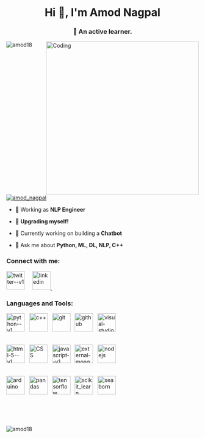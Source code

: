 <h1 align="center">Hi 👋, I'm Amod Nagpal</h1>
<h3 align="center">🌱 An active learner.</h3>
<img align="right" alt="Coding" width="400" src="https://camo.githubusercontent.com/c1dcb74cc1c1835b1d716f5051499a2814c683c806b15f04b0eba492863703e9/68747470733a2f2f63646e2e6472696262626c652e636f6d2f75736572732f3733303730332f73637265656e73686f74732f363538313234332f6176656e746f2e676966">

<p align="left"> <img src="https://komarev.com/ghpvc/?username=amod18&label=Profile%20views&color=0e75b6&style=flat" alt="amod18" /> </p>

<p align="left"> <a href="https://twitter.com/AmodNagpal" target="blank"><img src="https://img.shields.io/twitter/follow/AmodNagpal?logo=twitter&style=for-the-badge" alt="amod_nagpal" /></a> </p>

- 🐅 Working as **NLP Engineer**

- 🔭 **Upgrading myself!**

- 🌱 Currently working on building a **Chatbot**

- 💬 Ask me about **Python, ML, DL, NLP, C++**

<h3 align="left">Connect with me:</h3>
<p align="left">
<a href="https://twitter.com/AmodNagpal" target="blank"><img width="48" height="48" src="https://img.icons8.com/color/48/twitter--v1.png" alt="twitter--v1"/></a> &nbsp &nbsp
<a href="https://in.linkedin.com/in/amod-nagpal-0a9709203?trk=people-guest_people_search-card" target="blank"> <img width="48" height="48" src="https://img.icons8.com/color/48/linkedin.png" alt="linkedin"/> </a> &nbsp &nbsp
<a href="https://codeforces.com/profile/amod18" target="blank"></a>
</p>

<h3 align="left">Languages and Tools:</h3>
<p align="left"> 
<a> <img width="48" height="48" src="https://img.icons8.com/color/48/000000/python--v1.png" alt="python--v1"/>
</a> &nbsp;
<a> <img width="48" height="48" src="https://img.icons8.com/external-others-iconmarket/64/external-cpp-file-types-others-iconmarket-2.png" alt="c++"/> 
</a> &nbsp;
<a> <img width="48" height="48" src="https://www.vectorlogo.zone/logos/git-scm/git-scm-icon.svg" alt="git" />
</a> &nbsp;
<a> <img width="48" height="48" src="https://img.icons8.com/nolan/64/github.png" alt="github"/>
</a> &nbsp;
<a> <img width="48" height="48" src="https://img.icons8.com/fluency/48/visual-studio-code-2019.png" alt="visual-studio-code"/>
</a> &nbsp;
<br> <br>
  
<a> <img width="48" height="48" src="https://img.icons8.com/color/48/000000/html-5--v1.png" alt="html-5--v1"/> </a> &nbsp;
<a> <img width="48" height="48" src="https://img.icons8.com/external-flaticons-lineal-color-flat-icons/64/external-css-mobile-app-development-flaticons-lineal-color-flat-icons-3.png" alt="CSS"/>
</a> &nbsp;
<a> <img width="48" height="48" src="https://img.icons8.com/color/48/javascript--v1.png" alt="javascript--v1"/>
</a> &nbsp;
<a> <img width="48" height="48" src="https://img.icons8.com/external-tal-revivo-filled-tal-revivo/24/external-mongodb-a-cross-platform-document-oriented-database-program-logo-filled-tal-revivo.png" alt="external-mongodb-a-cross-platform-document-oriented-database-program-logo-filled-tal-revivo"/>
</a> &nbsp;
<a> <img width="48" height="48" src="https://img.icons8.com/color/48/nodejs.png" alt="nodejs"/> 
</a> &nbsp;
<br> <br>

<a> <img width="48" height="48" src="https://cdn.worldvectorlogo.com/logos/arduino-1.svg" alt="arduino"/> 
</a> &nbsp;
<a> <img width="48" height="48" src="https://img.icons8.com/color/48/pandas.png" alt="pandas"/>
</a> &nbsp;
<a> <img width="48" height="48" src="https://www.vectorlogo.zone/logos/tensorflow/tensorflow-icon.svg" alt="tensorflow"/> 
</a> &nbsp;
<a> <img width="48" height="48" src="https://upload.wikimedia.org/wikipedia/commons/0/05/Scikit_learn_logo_small.svg" alt="scikit_learn" /> 
</a> &nbsp;
<a> <img width="48" height="48" src="https://seaborn.pydata.org/_images/logo-mark-lightbg.svg" alt="seaborn" /> 
</a> &nbsp;
<br><br>
</p>
<br>
<br>
<p><img align="center" src="https://github-readme-stats.vercel.app/api/top-langs?username=amod18&show_icons=true&locale=en&layout=compact" alt="amod18" /></p>
